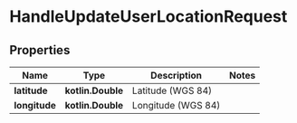 
# HandleUpdateUserLocationRequest

## Properties
| Name | Type | Description | Notes |
| ------------ | ------------- | ------------- | ------------- |
| **latitude** | **kotlin.Double** | Latitude (WGS 84) |  |
| **longitude** | **kotlin.Double** | Longitude (WGS 84) |  |



